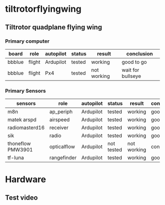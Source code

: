 # tiltrotorflyingwing

## Tiltrotor quadplane flying wing 

### Primary computer

board | role | autopilot | status | result | conclusion
-----|----------|----------|----------------|----------------------|-----------------------
bbblue | flight  |Ardupilot | tested | working | good to go
bbblue | flight  | Px4 | tested | not working | wait for bullseye

### Primary Sensors

sensors | role | autopilot | status | result | conclusion
-----|----------|----------|----------------|----------------------|-----------------------
m8n | ap_periph  |Ardupilot | tested | working | good to go
matek arspd | airspeed | Ardupilot | tested | working | good to go
radiomasterd16 | receiver | Ardupilot | tested | working | good to go
sik | radio | Ardupilot | tested | working | good to go
thoneflow PMW3901 | opticalflow | Ardupilot | not tested | not working | conclusion
tf-luna | rangefinder | Ardupilot | tested | working | good to go

# Hardware




## Test video
